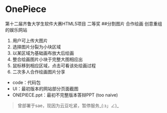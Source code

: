 # OnePiece
 第十二届齐鲁大学生软件大赛HTML5项目 二等奖
##分割图片 合作绘画 创意重组 的娱乐网站
1.	用户可上传大图片
2.	选择图片分裂为小块区域
3.	以某区域为基础画布放大后绘画
3.	整合绘画图片小块于完整大图相应出
4.	鼠标移到相应区域，点击可看该处绘画过程
4.	二次多人合作绘画图片分享

* code：代码包
* UI：最初版本的网站部分页面截图
* ONEPIECE.ppt：最初不完整版本答辩PPT (too naive)

>曾部署于sae，现因为云豆吃紧，暂停服务_(:з」∠)_

